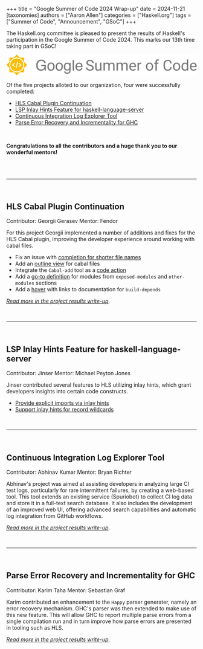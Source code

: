 +++
title = "Google Summer of Code 2024 Wrap-up"
date = 2024-11-21
[taxonomies]
authors = ["Aaron Allen"]
categories = ["Haskell.org"]
tags = ["Summer of Code", "Announcement", "GSoC"]
+++

The Haskell.org committee is pleased to present the results of Haskell's
participation in the Google Summer of Code 2024. This marks our 13th time
taking part in GSoC!

<!-- more -->

<a href="https://summerofcode.withgoogle.com/">
<img src="gsoc-logo.svg" alt="GSoC 2024" width=600px>
</a>

Of the five projects alloted to our organization, four were successfully
completed:

- [HLS Cabal Plugin Continuation](#hls-cabal-plugin-continuation)
- [LSP Inlay Hints Feature for haskell-language-server](#lsp-inlay-hints-feature-for-haskell-language-server)
- [Continuous Integration Log Explorer Tool](#continuous-integration-log-explorer-tool)
- [Parse Error Recovery and Incrementality for GHC](#parse-error-recovery-and-incrementality-for-ghc)

<br>

**Congratulations to all the contributors and a huge thank you to our wonderful mentors!**

<br>
<br>

---

<br>

## HLS Cabal Plugin Continuation

Contributor: Georgii Gerasev
Mentor: Fendor

For this project Georgii implemented a number of additions and fixes for the
HLS Cabal plugin, improving the developer experience around working with cabal
files.

- Fix an issue with [completion for shorter file names](https://github.com/haskell/haskell-language-server/pull/4252)
- Add an [outline view](https://github.com/haskell/haskell-language-server/pull/4323) for cabal files
- Integrate the `Cabal-add` tool as a [code action](https://github.com/haskell/haskell-language-server/pull/4360)
- Add a [go-to definition](https://github.com/haskell/haskell-language-server/pull/4380) for modules from `exposed-modules` and `other-modules` sections
- Add a [hover](https://github.com/haskell/haskell-language-server/pull/4385) with links to documentation for `build-depends`

*[Read more in the project results write-up](https://gist.github.com/VenInf/ae0d45074742f88db7505659d0eb837b).*

<br>

---

<br>

## LSP Inlay Hints Feature for haskell-language-server

Contributor: Jinser
Mentor: Michael Peyton Jones

Jinser contributed several features to HLS utilizing inlay hints, which grant
developers insights into certain code constructs.

- [Provide explicit imports via inlay hints](https://github.com/haskell/haskell-language-server/pull/4235)
- [Support inlay hints for record wildcards](https://github.com/haskell/haskell-language-server/pull/4351)

<br>

---

<br>

## Continuous Integration Log Explorer Tool

Contributor: Abhinav Kumar
Mentor: Bryan Richter

Abhinav's project was aimed at assisting developers in analyzing large CI test
logs, particularly for rare intermittent failures, by creating a web-based
tool. This tool extends an existing service (Spuriobot) to collect CI log data
and store it in a full-text search database. It also includes the
development of an improved web UI, offering advanced search capabilities and
automatic log integration from GitHub workflows.

*[Read more in the project results write-up](https://gitlab.haskell.org/abhinav_1203/gsoc-24-haskell/).*

<br>

---

<br>

## Parse Error Recovery and Incrementality for GHC

Contributor: Karim Taha
Mentor: Sebastian Graf

Karim contributed an enhancement to the `Happy` parser generater, namely an
error recovery mechanism. GHC's parser was then extended to make use of this
new feature. This will allow GHC to report multiple parse errors from a single
compilation run and in turn improve how parse errors are presented in tooling
such as HLS.

*[Read more in the project results write-up](https://gitlab.haskell.org/Kariim/ghc/-/wikis/GHC-Tolerant-Parser).*

